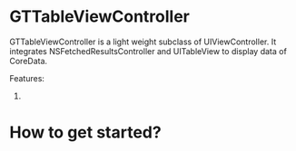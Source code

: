 GTTableViewController
=====================
GTTableViewController is a light weight subclass of UIViewController. It integrates NSFetchedResultsController and UITableView to display data of CoreData.

Features:

1. 

How to get started?
===================

